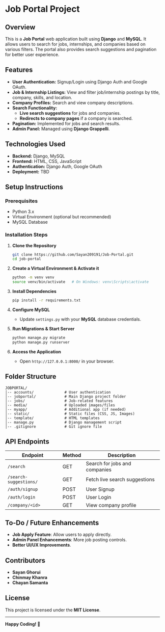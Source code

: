 # Job Portal Project

## Overview

This is a **Job Portal** web application built using **Django** and **MySQL**. It allows users to search for jobs, internships, and companies based on various filters. The portal also provides search suggestions and pagination for better user experience.

## Features

- **User Authentication:** Signup/Login using Django Auth and Google OAuth.
- **Job & Internship Listings:** View and filter job/internship postings by title, company, skills, and location.
- **Company Profiles:** Search and view company descriptions.
- **Search Functionality:**
  - **Live search suggestions** for jobs and companies.
  - **Redirects to company pages** if a company is searched.
- **Pagination:** Implemented for jobs and search results.
- **Admin Panel:** Managed using **Django Grappelli**.

## Technologies Used

- **Backend:** Django, MySQL
- **Frontend:** HTML, CSS, JavaScript
- **Authentication:** Django Auth, Google OAuth
- **Deployment:** TBD

## Setup Instructions

### Prerequisites

- Python 3.x
- Virtual Environment (optional but recommended)
- MySQL Database

### Installation Steps

1. **Clone the Repository**

   ```bash
   git clone https://github.com/Sayan209191/Job-Portal.git
   cd job-portal
   ```

2. **Create a Virtual Environment & Activate it**

   ```bash
   python -m venv venv
   source venv/bin/activate   # On Windows: venv\Scripts\activate
   ```

3. **Install Dependencies**

   ```bash
   pip install -r requirements.txt
   ```

4. **Configure MySQL**

   - Update `settings.py` with your **MySQL** database credentials.

5. **Run Migrations & Start Server**

   ```bash
   python manage.py migrate
   python manage.py runserver
   ```

6. **Access the Application**

   - Open `http://127.0.0.1:8000/` in your browser.

## Folder Structure

```
JOBPORTAL/
│-- accounts/              # User authentication
│-- jobportal/             # Main Django project folder
│-- jobs/                  # Job-related features
│-- media/                 # Uploaded images/files
│-- myapp/                 # Additional app (if needed)
│-- static/                # Static files (CSS, JS, Images)
│-- template/              # HTML templates
│-- manage.py              # Django management script
│-- .gitignore             # Git ignore file
```

## API Endpoints

| Endpoint               | Method | Description                   |
| ---------------------- | ------ | ----------------------------- |
| `/search`              | GET    | Search for jobs and companies |
| `/search-suggestions/` | GET    | Fetch live search suggestions |
| `/auth/signup`         | POST   | User Signup                   |
| `/auth/login`          | POST   | User Login                    |
| `/company/<id>`        | GET    | View company profile          |

## To-Do / Future Enhancements

- **Job Apply Feature**: Allow users to apply directly.
- **Admin Panel Enhancements**: More job posting controls.
- **Better UI/UX Improvements**.

## Contributors

- **Sayan Ghorui** 
- **Chinmay Khanra** 
- **Chayan Samanta** 

## License

This project is licensed under the **MIT License**.

---

**Happy Coding! 🚀**

